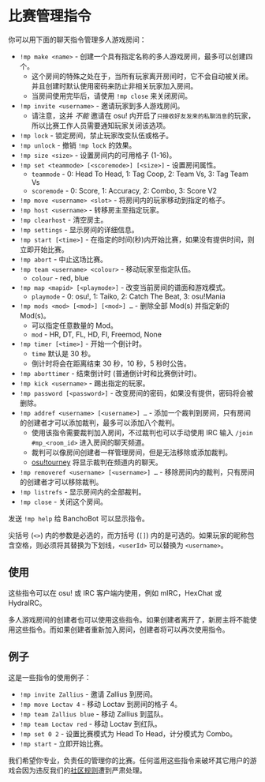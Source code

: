 # 比赛管理指令

你可以用下面的聊天指令管理多人游戏房间：

- `!mp make <name>` - 创建一个具有指定名称的多人游戏房间，最多可以创建四个。
  - 这个房间的特殊之处在于，当所有玩家离开房间时，它不会自动被关闭。并且创建时默认使用密码来防止非相关玩家加入房间。
  - 当房间使用完毕后，请使用 `!mp close` 来关闭房间。
- `!mp invite <username>` - 邀请玩家到多人游戏房间。
  - 请注意，这并 *不能* 邀请在 osu! 内开启了`只接收好友发来的私聊消息`的玩家，所以比赛工作人员需要通知玩家关闭该选项。
- `!mp lock` - 锁定房间，禁止玩家改变队伍或格子。
- `!mp unlock` - 撤销 `!mp lock` 的效果。
- `!mp size <size>` - 设置房间内的可用格子 (1-16)。
- `!mp set <teammode> [<scoremode>] [<size>]` - 设置房间属性。
  - `teammode` - 0: Head To Head, 1: Tag Coop, 2: Team Vs, 3: Tag Team Vs
  - `scoremode` - 0: Score, 1: Accuracy, 2: Combo, 3: Score V2
- `!mp move <username> <slot>` - 将房间内的玩家移动到指定的格子。
- `!mp host <username>` - 转移房主至指定玩家。
- `!mp clearhost` - 清空房主。
- `!mp settings` - 显示房间的详细信息。
- `!mp start [<time>]` - 在指定的时间(秒)内开始比赛，如果没有提供时间，则立即开始比赛。
- `!mp abort` - 中止这场比赛。
- `!mp team <username> <colour>` - 移动玩家至指定队伍。
  - `colour` - red, blue
- `!mp map <mapid> [<playmode>]` - 改变当前房间的谱面和游戏模式。
  - `playmode` - 0: osu!, 1: Taiko, 2: Catch The Beat, 3: osu!Mania
- `!mp mods <mod> [<mod>] [<mod>] …` - 删除全部 Mod(s) 并指定新的 Mod(s)。
  - 可以指定任意数量的 Mod。
  - `mod` - HR, DT, FL, HD, FI, Freemod, None
- `!mp timer [<time>]` - 开始一个倒计时。
  - `time` 默认是 30 秒。
  - 倒计时将会在距离结束 30 秒，10 秒，5 秒时公告。
- `!mp aborttimer` - 结束倒计时 (普通倒计时和比赛倒计时)。
- `!mp kick <username>` - 踢出指定的玩家。
- `!mp password [<password>]` - 改变房间的密码，如果没有提供，密码将会被删除。
- `!mp addref <username> [<username>] …` - 添加一个裁判到房间，只有房间的创建者才可以添加裁判，最多可以添加八个裁判。
  - 使用该指令需要裁判加入房间，不过裁判也可以手动使用 IRC 输入 `/join #mp_<room_id>` 进入房间的聊天频道。
  - 裁判可以像房间创建者一样管理房间，但是无法移除或添加裁判。
  - [osu!tourney](/wiki/osu!tourney) 将显示裁判在频道内的聊天。
- `!mp removeref <username> [<username>] …` - 移除房间内的裁判，只有房间的创建者才可以移除裁判。
- `!mp listrefs` - 显示房间内的全部裁判。
- `!mp close` - 关闭这个房间。

发送 `!mp help` 给 BanchoBot 可以显示指令。

尖括号 (`<>`) 内的参数是必选的，而方括号 (`[]`) 内的是可选的。如果玩家的昵称包含空格，则必须将其替换为下划线，`<userId>` 可以替换为 `<username>`。

## 使用

这些指令可以在 osu! 或 IRC 客户端内使用，例如 mIRC，HexChat 或 HydraIRC。

多人游戏房间的创建者也可以使用这些指令。如果创建者离开了，新房主将不能使用这些指令。而如果创建者重新加入房间，创建者将可以再次使用指令。

## 例子

这是一些指令的使用例子：

- `!mp invite Zallius` - 邀请 Zallius 到房间。
- `!mp move Loctav 4` - 移动 Loctav 到房间的格子 4。
- `!mp team Zallius blue` - 移动 Zallius 到蓝队。
- `!mp team Loctav red` - 移动 Loctav 到红队。
- `!mp set 0 2` - 设置比赛模式为 Head To Head，计分模式为 Combo。
- `!mp start` - 立即开始比赛。

我们希望你专业，负责任的管理你的比赛。任何滥用这些指令来破坏其它用户的游戏会因为违反我们的[社区规则](/wiki/Rules)遭到严肃处理。
